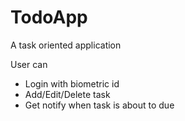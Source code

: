 # TodoApp
A task oriented application

User can
* Login with biometric id
* Add/Edit/Delete task
* Get notify when task is about to due

